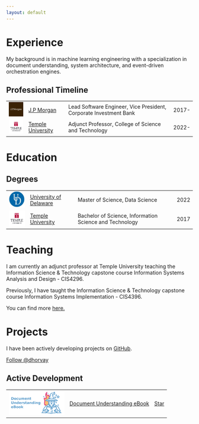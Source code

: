 ```yaml
---
layout: default
---
```

# Experience

My background is in machine learning engineering with a specialization in document understanding, system architecture, and event-driven orchestration engines.

## Professional Timeline

<table>
  <tr>
    <td><img width="75" src="./assets/img/jpmorgan.png" alt="J.P. Morgan"></td>
    <td><a href="https://www.jpmorgan.com/global">J.P Morgan</a></td>
    <td>Lead Software Engineer, Vice President, Corporate Investment Bank</td>
    <td>2017-</td>
  </tr>
  <tr>
    <td><img width="75" src="./assets/img/temple.png" alt="Temple University"></td>
    <td><a href="https://www.temple.edu">Temple University</a></td>
    <td>Adjunct Professor, College of Science and Technology</td>
    <td>2022-</td>
  </tr>
</table>

# Education

## Degrees

<table>
  <tr>
    <td><img width="75" src="./assets/img/ud.jpeg" alt="University of Delaware"></td>
    <td><a href="https://www.msds.udel.edu/">University of Delaware</a></td>
    <td>Master of Science, Data Science</td>
    <td>2022</td>
  </tr>
  <tr>
    <td><img width="75" src="./assets/img/temple.png" alt="Temple University"></td>
    <td><a href="https://www.temple.edu">Temple University</a></td>
    <td>Bachelor of Science, Information Science and Technology</td>
    <td>2017</td>
  </tr>
</table>

# Teaching

I am currently an adjunct professor at Temple University teaching the Information Science & Technology capstone course Information Systems Analysis and Design - CIS4296.

Previously, I have taught the Information Science & Technology capstone course Information Systems Implementation - CIS4396.

You can find more [here.](https://sites.temple.edu/horvay/)

# Projects

I have been actively developing projects on [GitHub](https://github.com/dhorvay).

<a class="github-button" href="https://github.com/dhorvay" data-show-count="true" aria-label="Follow @dhorvay on GitHub">Follow @dhorvay</a>
## Active Development
<table>
  <tr>
    <td><img width="150" src="./assets/img/document-understanding-ebook-logo.png" alt="Document Understanding eBook"></td>
    <td><a href="https://horvay.dev/document-understanding-ebook">Document Understanding eBook</a></td>
    <td>
<a class="github-button" href="https://github.com/dhorvay/document-understanding-ebook" data-icon="octicon-star" aria-label="Star dhorvay/document-understanding-ebook on GitHub">Star</a></td>
  </tr>
</table>
